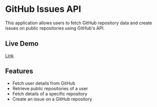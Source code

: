 # GitHub Issues API

This application allows users to fetch GitHub repository data and create issues on public repositories using GitHub's API.

## Live Demo
[Link](https://cactro-backend-test-2.onrender.com)

## Features
- Fetch user details from GitHub
- Retrieve public repositories of a user
- Fetch details of a specific repository
- Create an issue on a GitHub repository